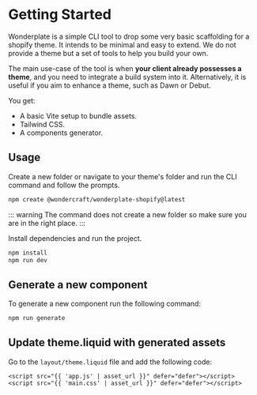 
# Getting Started

Wonderplate is a simple CLI tool to drop some very basic scaffolding for a shopify theme. It intends to be minimal and easy to extend. We do not provide a theme but a set of tools to help you build your own.

The main use-case of the tool is when **your client already possesses a theme**, and you need to integrate a build system into it. Alternatively, it is useful if you aim to enhance a theme, such as Dawn or Debut.


You get:

- A basic Vite setup to bundle assets.
- Tailwind CSS.
- A components generator.

## Usage

Create a new folder or navigate to your theme's folder and run the CLI command and follow the prompts.

```bash
npm create @wondercraft/wonderplate-shopify@latest
```

::: warning
The command does not create a new folder so make sure you are in the right place.
:::

Install dependencies and run the project.

```bash
npm install
npm run dev
```



## Generate a new component

To generate a new component run the following command:

```bash
npm run generate
```


## Update theme.liquid with generated assets

Go to the `layout/theme.liquid` file and add the following code:

```liquid
<script src="{{ 'app.js' | asset_url }}" defer="defer"></script>
<script src="{{ 'main.css' | asset_url }}" defer="defer"></script>
```